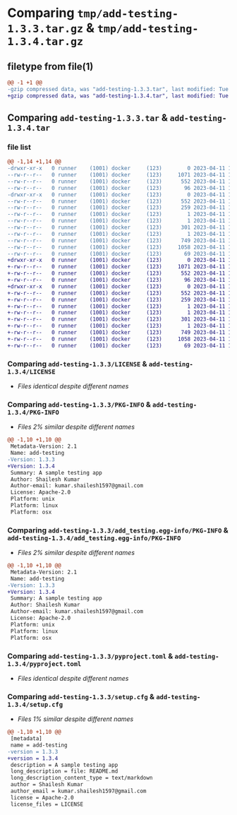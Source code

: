 # Comparing `tmp/add-testing-1.3.3.tar.gz` & `tmp/add-testing-1.3.4.tar.gz`

## filetype from file(1)

```diff
@@ -1 +1 @@
-gzip compressed data, was "add-testing-1.3.3.tar", last modified: Tue Apr 11 13:59:37 2023, max compression
+gzip compressed data, was "add-testing-1.3.4.tar", last modified: Tue Apr 11 14:06:55 2023, max compression
```

## Comparing `add-testing-1.3.3.tar` & `add-testing-1.3.4.tar`

### file list

```diff
@@ -1,14 +1,14 @@
-drwxr-xr-x   0 runner    (1001) docker     (123)        0 2023-04-11 13:59:37.076742 add-testing-1.3.3/
--rw-r--r--   0 runner    (1001) docker     (123)     1071 2023-04-11 13:59:26.000000 add-testing-1.3.3/LICENSE
--rw-r--r--   0 runner    (1001) docker     (123)      552 2023-04-11 13:59:37.076742 add-testing-1.3.3/PKG-INFO
--rw-r--r--   0 runner    (1001) docker     (123)       96 2023-04-11 13:59:26.000000 add-testing-1.3.3/README.md
-drwxr-xr-x   0 runner    (1001) docker     (123)        0 2023-04-11 13:59:37.076742 add-testing-1.3.3/add_testing.egg-info/
--rw-r--r--   0 runner    (1001) docker     (123)      552 2023-04-11 13:59:37.000000 add-testing-1.3.3/add_testing.egg-info/PKG-INFO
--rw-r--r--   0 runner    (1001) docker     (123)      259 2023-04-11 13:59:37.000000 add-testing-1.3.3/add_testing.egg-info/SOURCES.txt
--rw-r--r--   0 runner    (1001) docker     (123)        1 2023-04-11 13:59:37.000000 add-testing-1.3.3/add_testing.egg-info/dependency_links.txt
--rw-r--r--   0 runner    (1001) docker     (123)        1 2023-04-11 13:59:36.000000 add-testing-1.3.3/add_testing.egg-info/not-zip-safe
--rw-r--r--   0 runner    (1001) docker     (123)      301 2023-04-11 13:59:37.000000 add-testing-1.3.3/add_testing.egg-info/requires.txt
--rw-r--r--   0 runner    (1001) docker     (123)        1 2023-04-11 13:59:37.000000 add-testing-1.3.3/add_testing.egg-info/top_level.txt
--rw-r--r--   0 runner    (1001) docker     (123)      749 2023-04-11 13:59:26.000000 add-testing-1.3.3/pyproject.toml
--rw-r--r--   0 runner    (1001) docker     (123)     1058 2023-04-11 13:59:37.080742 add-testing-1.3.3/setup.cfg
--rw-r--r--   0 runner    (1001) docker     (123)       69 2023-04-11 13:59:26.000000 add-testing-1.3.3/setup.py
+drwxr-xr-x   0 runner    (1001) docker     (123)        0 2023-04-11 14:06:55.940663 add-testing-1.3.4/
+-rw-r--r--   0 runner    (1001) docker     (123)     1071 2023-04-11 14:06:46.000000 add-testing-1.3.4/LICENSE
+-rw-r--r--   0 runner    (1001) docker     (123)      552 2023-04-11 14:06:55.940663 add-testing-1.3.4/PKG-INFO
+-rw-r--r--   0 runner    (1001) docker     (123)       96 2023-04-11 14:06:46.000000 add-testing-1.3.4/README.md
+drwxr-xr-x   0 runner    (1001) docker     (123)        0 2023-04-11 14:06:55.940663 add-testing-1.3.4/add_testing.egg-info/
+-rw-r--r--   0 runner    (1001) docker     (123)      552 2023-04-11 14:06:55.000000 add-testing-1.3.4/add_testing.egg-info/PKG-INFO
+-rw-r--r--   0 runner    (1001) docker     (123)      259 2023-04-11 14:06:55.000000 add-testing-1.3.4/add_testing.egg-info/SOURCES.txt
+-rw-r--r--   0 runner    (1001) docker     (123)        1 2023-04-11 14:06:55.000000 add-testing-1.3.4/add_testing.egg-info/dependency_links.txt
+-rw-r--r--   0 runner    (1001) docker     (123)        1 2023-04-11 14:06:55.000000 add-testing-1.3.4/add_testing.egg-info/not-zip-safe
+-rw-r--r--   0 runner    (1001) docker     (123)      301 2023-04-11 14:06:55.000000 add-testing-1.3.4/add_testing.egg-info/requires.txt
+-rw-r--r--   0 runner    (1001) docker     (123)        1 2023-04-11 14:06:55.000000 add-testing-1.3.4/add_testing.egg-info/top_level.txt
+-rw-r--r--   0 runner    (1001) docker     (123)      749 2023-04-11 14:06:46.000000 add-testing-1.3.4/pyproject.toml
+-rw-r--r--   0 runner    (1001) docker     (123)     1058 2023-04-11 14:06:55.944663 add-testing-1.3.4/setup.cfg
+-rw-r--r--   0 runner    (1001) docker     (123)       69 2023-04-11 14:06:46.000000 add-testing-1.3.4/setup.py
```

### Comparing `add-testing-1.3.3/LICENSE` & `add-testing-1.3.4/LICENSE`

 * *Files identical despite different names*

### Comparing `add-testing-1.3.3/PKG-INFO` & `add-testing-1.3.4/PKG-INFO`

 * *Files 2% similar despite different names*

```diff
@@ -1,10 +1,10 @@
 Metadata-Version: 2.1
 Name: add-testing
-Version: 1.3.3
+Version: 1.3.4
 Summary: A sample testing app
 Author: Shailesh Kumar
 Author-email: kumar.shailesh1597@gmail.com
 License: Apache-2.0
 Platform: unix
 Platform: linux
 Platform: osx
```

### Comparing `add-testing-1.3.3/add_testing.egg-info/PKG-INFO` & `add-testing-1.3.4/add_testing.egg-info/PKG-INFO`

 * *Files 2% similar despite different names*

```diff
@@ -1,10 +1,10 @@
 Metadata-Version: 2.1
 Name: add-testing
-Version: 1.3.3
+Version: 1.3.4
 Summary: A sample testing app
 Author: Shailesh Kumar
 Author-email: kumar.shailesh1597@gmail.com
 License: Apache-2.0
 Platform: unix
 Platform: linux
 Platform: osx
```

### Comparing `add-testing-1.3.3/pyproject.toml` & `add-testing-1.3.4/pyproject.toml`

 * *Files identical despite different names*

### Comparing `add-testing-1.3.3/setup.cfg` & `add-testing-1.3.4/setup.cfg`

 * *Files 1% similar despite different names*

```diff
@@ -1,10 +1,10 @@
 [metadata]
 name = add-testing
-version = 1.3.3
+version = 1.3.4
 description = A sample testing app
 long_description = file: README.md
 long_description_content_type = text/markdown
 author = Shailesh Kumar
 author_email = kumar.shailesh1597@gmail.com
 license = Apache-2.0
 license_files = LICENSE
```

